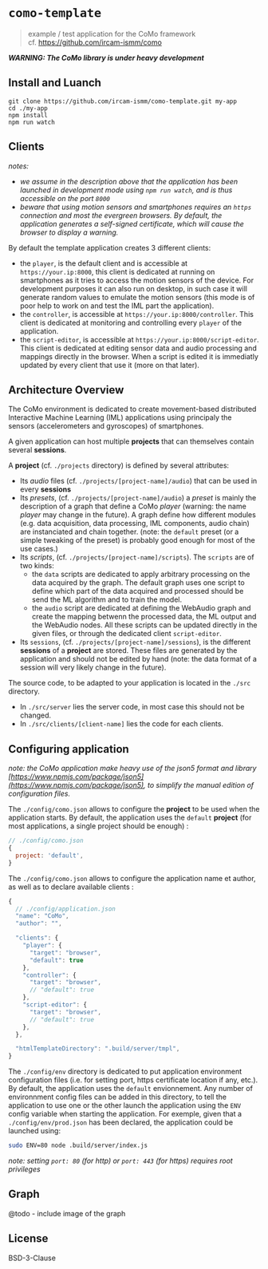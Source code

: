 # `como-template`

> example / test application for the CoMo framework  
> cf. https://github.com/ircam-ismm/como

__*WARNING: The CoMo library is under heavy development*__

## Install and Luanch

```
git clone https://github.com/ircam-ismm/como-template.git my-app
cd ./my-app
npm install
npm run watch
```

## Clients 

*notes:*

  - *we assume in the description above that the application has been launched in development mode using `npm run watch`, and is thus accessible on the port `8000`*
  - *beware that using motion sensors and smartphones requires an `https` connection and most the evergreen browsers. By default, the application generates a self-signed certificate, which will cause the browser to display a warning.*


By default the template application creates 3 different clients:

  - the `player`, is the default client and is accessible at `https://your.ip:8000`, this client is dedicated at running on smartphones as it tries to access the motion sensors of the device. For development purposes it can also run on desktop, in such case it will generate random values to emulate the motion sensors (this mode is of poor help to work on and test the IML part the application).
  - the `controller`, is accessible at `https://your.ip:8000/controller`. This client is dedicated at monitoring and controlling every `player` of the application.
  - the `script-editor`, is accessible at `https://your.ip:8000/script-editor`. This client is dedicated at editing sensor data and audio processing and mappings directly in the browser. When a script is edited it is immediatly updated by every client that use it (more on that later).

## Architecture Overview

The CoMo environment is dedicated to create movement-based distributed Interactive Machine Learning (IML) applications using principaly the sensors (accelerometers and gyroscopes) of smartphones.

A given application can host multiple __projects__ that can themselves contain several __sessions__.

A __project__ (cf. `./projects` directory) is defined by several attributes:
  - Its *audio* files (cf. `./projects/[project-name]/audio`) that can be used in every __sessions__
  - Its *presets*, (cf. `./projects/[project-name]/audio`) a *preset* is mainly the description of a graph that define a CoMo *player* (warning: the  name *player* may change in the future). A graph define how different modules (e.g. data acquisition, data processing, IML components, audio chain) are instanciated and chain together. (note: the `default` preset (or a simple tweaking of the preset) is probably good enough for most of the use cases.)
  - Its *scripts*, (cf. `./projects/[project-name]/scripts`). The `scripts` are of two kinds: 
    + the `data` scripts are dedicated to apply arbitrary processing on the data acquired by the graph. The default graph uses one script to define which part of the data acquired and processed should be send the ML algorithm and to train the model.
    + the `audio` script are dedicated at defining the WebAudio graph and create the mapping betwenn the processed data, the ML output and the WebAudio nodes.
  All these scripts can be updated directly in the given files, or through the dedicated client `script-editor`.
  - Its `sessions`, (cf. `./projects/[project-name]/sessions`), is the different __sessions__ of a __project__ are stored. These files are generated by the application and should not be edited by hand (note: the data format of a session will very likely change in the future).

The source code, to be adapted to your application is located in the `./src` directory. 
  - In `./src/server` lies the server code, in most case this should not be changed.
  - In `./src/clients/[client-name]` lies the code for each clients.

## Configuring application

*note: the CoMo application make heavy use of the json5 format and library [https://www.npmjs.com/package/json5](https://www.npmjs.com/package/json5), to simplify the manual edition of configuration files.*

The `./config/como.json` allows to configure the **project** to be used when the application starts. By default, the application uses the `default` **project** (for most applications, a single project should be enough) : 

```js
// ./config/como.json
{
  project: 'default',
}
```

The `./config/como.json` allows to configure the application name et author, as well as to declare available clients :

```js
{
  // ./config/application.json
  "name": "CoMo",
  "author": "",

  "clients": {
    "player": {
      "target": "browser",
      "default": true
    },
    "controller": {
      "target": "browser",
      // "default": true
    },
    "script-editor": {
      "target": "browser",
      // "default": true
    },
  },

  "htmlTemplateDirectory": ".build/server/tmpl",
}
```

The `./config/env` directory is dedicated to put application environment configuration files (i.e. for setting port, https certificate location if any, etc.). By default, the application uses the `default` envionnement. Any number of environnment config files can be added in this directory, to tell the application to use one or the other launch the application using the `ENV` config variable when starting the application.
For exemple, given that a `./config/env/prod.json` has been declared, the application could be launched using:

```sh
sudo ENV=80 node .build/server/index.js
```

*note: setting `port: 80` (for http) or `port: 443` (for https) requires root privileges*

## Graph

@todo - include image of the graph

## License

BSD-3-Clause
